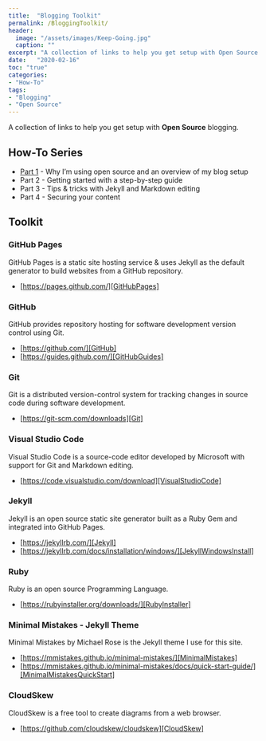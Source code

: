 ```yaml
---
title:  "Blogging Toolkit"
permalink: /BloggingToolkit/
header:
  image: "/assets/images/Keep-Going.jpg"
  caption: ""
excerpt: "A collection of links to help you get setup with Open Source blogging."
date:   "2020-02-16"
toc: "true"
categories: 
- "How-To"
tags: 
- "Blogging"
- "Open Source"
---
```

A collection of links to help you get setup with <b>Open Source</b> blogging.

## How-To Series
* [Part 1][Part1] - Why I’m using open source and an overview of my blog setup
* Part 2 - Getting started with a step-by-step guide
* Part 3 - Tips & tricks with Jekyll and Markdown editing
* Part 4 - Securing your content

## Toolkit
### GitHub Pages
GitHub Pages is a static site hosting service & uses Jekyll as the default generator to build websites from a GitHub repository.

* [https://pages.github.com/][GitHubPages]

### GitHub
GitHub provides repository hosting for software development version control using Git.

* [https://github.com/][GitHub]
* [https://guides.github.com/][GitHubGuides]

### Git 
Git is a distributed version-control system for tracking changes in source code during software development.

* [https://git-scm.com/downloads][Git]

### Visual Studio Code
Visual Studio Code is a source-code editor developed by Microsoft with support for Git and Markdown editing.

* [https://code.visualstudio.com/download][VisualStudioCode]

### Jekyll 
Jekyll is an open source static site generator built as a Ruby Gem and integrated into GitHub Pages.

* [https://jekyllrb.com/][Jekyll]
* [https://jekyllrb.com/docs/installation/windows/][JekyllWindowsInstall]

### Ruby 
Ruby is an open source Programming Language.

* [https://rubyinstaller.org/downloads/][RubyInstaller]

### Minimal Mistakes - Jekyll Theme
Minimal Mistakes by Michael Rose is the Jekyll theme I use for this site.

* [https://mmistakes.github.io/minimal-mistakes/][MinimalMistakes]
* [https://mmistakes.github.io/minimal-mistakes/docs/quick-start-guide/][MinimalMistakesQuickStart]

### CloudSkew
CloudSkew is a free tool to create diagrams from a web browser.

* [https://github.com/cloudskew/cloudskew][CloudSkew]


[Part1]:https://jesseloudon.github.io/blogging/OpenSource-Blogging-with-Jekyll-GitHub-VSCode-Part1/
[CloudSkew]:https://github.com/cloudskew/cloudskew
[Jekyll]:https://jekyllrb.com/
[JekyllWindowsInstall]:https://jekyllrb.com/docs/installation/windows/
[GitHubPages]:https://pages.github.com/
[GitHub]:https://github.com/
[Git]:https://git-scm.com/downloads
[GitHubGuides]:https://guides.github.com/
[VisualStudioCode]:https://code.visualstudio.com/download
[RubyInstaller]:https://rubyinstaller.org/downloads/
[MinimalMistakes]:https://mmistakes.github.io/minimal-mistakes/
[MinimalMistakesQuickStart]:https://mmistakes.github.io/minimal-mistakes/docs/quick-start-guide/
